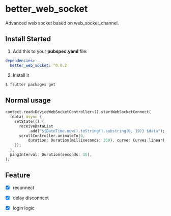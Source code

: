 # better_web_socket

Advanced web socket based on web_socket_channel.

## Install Started

1. Add this to your **pubspec.yaml** file:

```yaml
dependencies:
  better_web_socket: ^0.0.2
```

2. Install it

```bash
$ flutter packages get
```

## Normal usage

```dart
context.read<DeviceWebSocketController>().startWebSocketConnect(
  (data) async {
    setState(() {
      receiveDataList
          .add("${DateTime.now().toString().substring(0, 19)} $data");
      scrollController.animateTo(0,
          duration: Duration(milliseconds: 350), curve: Curves.linear);
    });
  },
  pingInterval: Duration(seconds: 15),
);
```

## Feature
- [x] reconnect
- [x] delay disconnect
- [x] login logic


